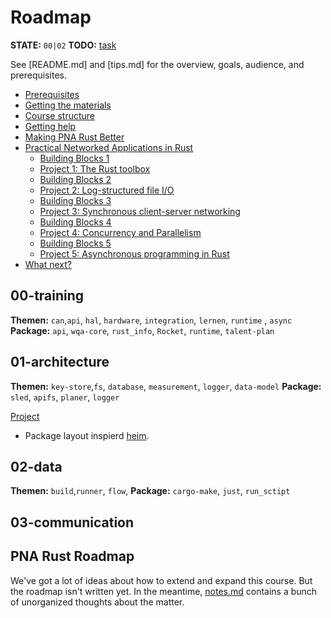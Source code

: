 # Roadmap

**STATE:** `00|02`
**TODO:** [task](roadmap/t11.md)
<!-- NOTE: keep the above in sync with README.md -->

See [README.md] and [tips.md] for the overview, goals, audience, and prerequisites.

- [Prerequisites](#user-content-prerequisites)
- [Getting the materials](#user-content-getting-the-materials)
- [Course structure](#user-content-course-structure)
- [Getting help](#user-content-getting-help)
- [Making PNA Rust Better](#user-content-making-pna-rust-better)
- [Practical Networked Applications in Rust](#user-content-practical-networked-applications-in-rust)
  - [Building Blocks 1](#user-content-building-blocks-1)
  - [Project 1: The Rust toolbox](#user-content-project-1-the-rust-toolbox)
  - [Building Blocks 2](#user-content-building-blocks-2)
  - [Project 2: Log-structured file I/O](#user-content-project-2-log-structured-file-io)
  - [Building Blocks 3](#user-content-building-blocks-3)
  - [Project 3: Synchronous client-server networking](#user-content-project-3-synchronous-client-server-networking)
  - [Building Blocks 4](#user-content-building-blocks-4)
  - [Project 4: Concurrency and Parallelism](#user-content-project-4-concurrency-and-parallelism)
  - [Building Blocks 5](#user-content-building-blocks-5)
  - [Project 5: Asynchronous programming in Rust](#user-content-project-5-asynchronous-programming-in-rust)
- [What next?](#user-content-what-next)


## 00-training
**Themen:** `can`,`api`, `hal`, `hardware`, `integration`, `lernen`, `runtime` , `async`
**Package:** `api`, `wqa-core`, `rust_info`, `Rocket`, `runtime`, `talent-plan`

## 01-architecture

**Themen:** `key-store`,`fs`, `database`, `measurement`, `logger`, `data-model`
**Package:** `sled`, `apifs`, `planer`, `logger`

[Project](/.roadmap/01-architecture/)
- Package layout inspierd [heim].

## 02-data

**Themen:** `build`,`runner`, `flow`,
**Package:** `cargo-make`, `just`, `run_sctipt`

## 03-communication



## PNA Rust Roadmap

We've got a lot of ideas about how to extend and expand this course. But the
roadmap isn't written yet. In the meantime, [notes.md] contains a bunch of
unorganized thoughts about the matter.

[notes.md]: ./notes.md

<!-- github links -->
[rust-async]:https://github.com/rustasync
[runtime]:https://github.com/rustasync/runtime
[tide]:https://github.com/rustasync/tide
[heim]:https://github.com/heim-rs/heim


[path-table]:https://github.com/rustasync/path-table.git
